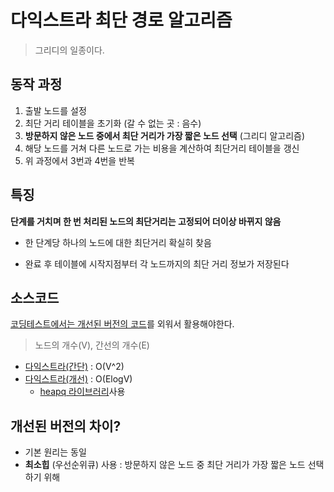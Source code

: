 # 다익스트라 최단 경로 알고리즘
> 그리디의 일종이다.

## 동작 과정
1. 출발 노드를 설정
2. 최단 거리 테이블을 초기화 (갈 수 없는 곳 : 음수)
3. **방문하지 않은 노드 중에서 최단 거리가 가장 짧은 노드 선택** (그리디 알고리즘)
4. 해당 노드를 거쳐 다른 노드로 가는 비용을 계산하여 최단거리 테이블을 갱신
5. 위 과정에서 3번과 4번을 반복


## 특징
**단계를 거치며 한 번 처리된 노드의 최단거리는 고정되어 더이상 바뀌지 않음**
- 한 단계당 하나의 노드에 대한 최단거리 확실히 찾음

- 완료 후 테이블에 시작지점부터 각 노드까지의 최단 거리 정보가 저장된다


## 소스코드
<u>코딩테스트에서는 개선된 버전의 코드</u>를 외워서 활용해야한다.
> 노드의 개수(V), 간선의 개수(E)
- [다익스트라(간단)](./다익스트라(간단).py) : O(V^2)
- [다익스트라(개선)](./다익스트라(개선).py) : O(ElogV)
  - [heapq 라이브러리](../../_파이썬/기본문법/표준%20라이브러리/heapq%20-%20최소힙,%20최대힙.py)사용


## 개선된 버전의 차이?
- 기본 원리는 동일
- **최소힙** (우선순위큐) 사용 : 방문하지 않은 노드 중 최단 거리가 가장 짧은 노드 선택하기 위해 

